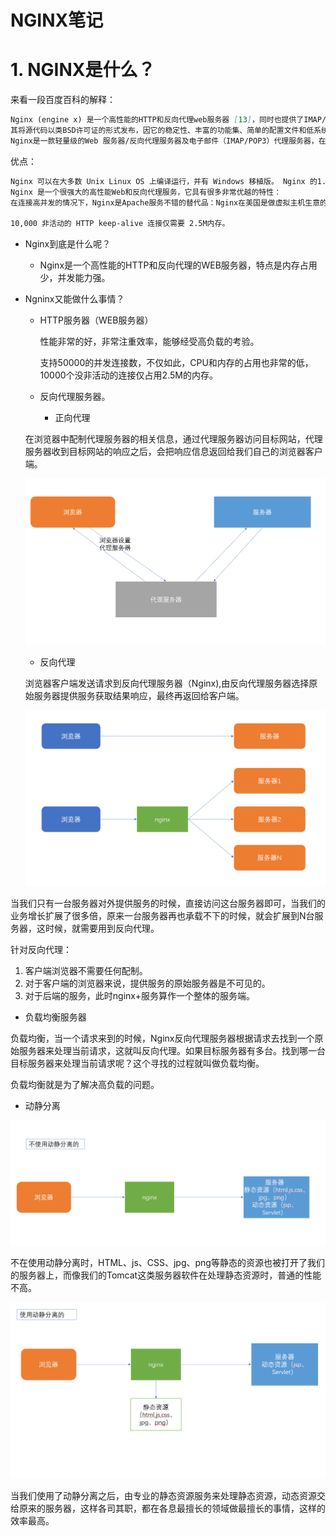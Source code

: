 # NGINX笔记

# 1. NGINX是什么？

来看一段百度百科的解释：

```markdown
Nginx (engine x) 是一个高性能的HTTP和反向代理web服务器 [13]，同时也提供了IMAP/POP3/SMTP服务。Nginx是由伊戈尔·赛索耶夫为俄罗斯访问量第二的Rambler.ru站点（俄文：Рамблер）开发的，公开版本1.19.6发布于2020年12月15日。 [11]
其将源代码以类BSD许可证的形式发布，因它的稳定性、丰富的功能集、简单的配置文件和低系统资源的消耗而闻名。2022年01月25日，nginx 1.21.6发布。 [12]
Nginx是一款轻量级的Web 服务器/反向代理服务器及电子邮件（IMAP/POP3）代理服务器，在BSD-like 协议下发行。其特点是占有内存少，并发能力强，事实上nginx的并发能力在同类型的网页服务器中表现较好。
```

优点：

```tex
Nginx 可以在大多数 Unix Linux OS 上编译运行，并有 Windows 移植版。 Nginx 的1.20.0稳定版已经于2021年4月20日发布，一般情况下，对于新建站点，建议使用最新稳定版作为生产版本，已有站点的升级急迫性不高。Nginx 的源代码使用 2-clause BSD-like license。
Nginx 是一个很强大的高性能Web和反向代理服务，它具有很多非常优越的特性：
在连接高并发的情况下，Nginx是Apache服务不错的替代品：Nginx在美国是做虚拟主机生意的老板们经常选择的软件平台之一。能够支持高达 50,000 个并发连接数的响应，感谢Nginx为大家选择了 epoll and kqueue作为开发模型。

10,000 非活动的 HTTP keep-alive 连接仅需要 2.5M内存。
```

- Nginx到底是什么呢？

  - Nginx是一个高性能的HTTP和反向代理的WEB服务器，特点是内存占用少，并发能力强。

- Ngninx又能做什么事情？

  - HTTP服务器（WEB服务器）

    性能非常的好，非常注重效率，能够经受高负载的考验。

    支持50000的并发连接数，不仅如此，CPU和内存的占用也非常的低，10000个没非活动的连接仅占用2.5M的内存。

  - 反向代理服务器。

    - 正向代理

  在浏览器中配制代理服务器的相关信息，通过代理服务器访问目标网站，代理服务器收到目标网站的响应之后，会把响应信息返回给我们自己的浏览器客户端。

  ![image-20241222095027768](.\images\image-20241222095027768.png)

  

  - 反向代理

  浏览器客户端发送请求到反向代理服务器（Nginx),由反向代理服务器选择原始服务器提供服务获取结果响应，最终再返回给客户端。

  ![image-20241222095526525](.\images\image-20241222095526525.png)

当我们只有一台服务器对外提供服务的时候，直接访问这台服务器即可，当我们的业务增长扩展了很多倍，原来一台服务器再也承载不下的时候，就会扩展到N台服务器，这时候，就需要用到反向代理。

针对反向代理：

1. 客户端浏览器不需要任何配制。
2. 对于客户端的浏览器来说，提供服务的原始服务器是不可见的。
3. 对于后端的服务，此时nginx+服务算作一个整体的服务端。

- 负载均衡服务器

负载均衡，当一个请求来到的时候，Nginx反向代理服务器根据请求去找到一个原始服务器来处理当前请求，这就叫反向代理。如果目标服务器有多台。找到哪一台目标服务器来处理当前请求呢？这个寻找的过程就叫做负载均衡。

负载均衡就是为了解决高负载的问题。

- 动静分离

![image-20241222100900689](.\images\image-20241222100900689.png)

不在使用动静分离时，HTML、js、CSS、jpg、png等静态的资源也被打开了我们的服务器上，而像我们的Tomcat这类服务器软件在处理静态资源时，普通的性能不高。

![image-20241222101352651](.\images\image-20241222101352651.png)

当我们使用了动静分离之后，由专业的静态资源服务来处理静态资源，动态资源交给原来的服务器，这样各司其职，都在各息最擅长的领域做最擅长的事情，这样的效率最高。



